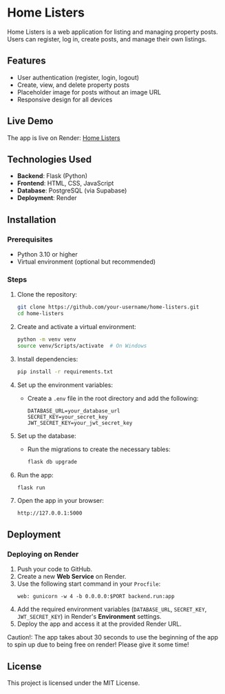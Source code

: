 # Home Listers

Home Listers is a web application for listing and managing property posts. Users can register, log in, create posts, and manage their own listings.

## Features

- User authentication (register, login, logout)
- Create, view, and delete property posts
- Placeholder image for posts without an image URL
- Responsive design for all devices

## Live Demo

The app is live on Render: [Home Listers](https://home-listers.onrender.com)

## Technologies Used

- **Backend**: Flask (Python)
- **Frontend**: HTML, CSS, JavaScript
- **Database**: PostgreSQL (via Supabase)
- **Deployment**: Render

## Installation

### Prerequisites

- Python 3.10 or higher
- Virtual environment (optional but recommended)

### Steps

1. Clone the repository:

   ```bash
   git clone https://github.com/your-username/home-listers.git
   cd home-listers
   ```

2. Create and activate a virtual environment:

   ```bash
   python -m venv venv
   source venv/Scripts/activate  # On Windows
   ```

3. Install dependencies:

   ```bash
   pip install -r requirements.txt
   ```

4. Set up the environment variables:

   - Create a `.env` file in the root directory and add the following:
     ```plaintext
     DATABASE_URL=your_database_url
     SECRET_KEY=your_secret_key
     JWT_SECRET_KEY=your_jwt_secret_key
     ```

5. Set up the database:

   - Run the migrations to create the necessary tables:
     ```bash
     flask db upgrade
     ```

6. Run the app:

   ```bash
   flask run
   ```

7. Open the app in your browser:
   ```
   http://127.0.0.1:5000
   ```

## Deployment

### Deploying on Render

1. Push your code to GitHub.
2. Create a new **Web Service** on Render.
3. Use the following start command in your `Procfile`:
   ```plaintext
   web: gunicorn -w 4 -b 0.0.0.0:$PORT backend.run:app
   ```
4. Add the required environment variables (`DATABASE_URL`, `SECRET_KEY`, `JWT_SECRET_KEY`) in Render's **Environment** settings.
5. Deploy the app and access it at the provided Render URL.

Caution!: The app takes about 30 seconds to use the beginning of the app to spin up due to being free on render! Please give it some time!

## License

This project is licensed under the MIT License.
